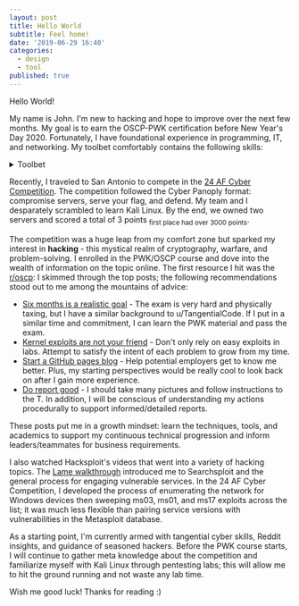 ```yaml
---
layout: post
title: Hello World
subtitle: Feel home!
date: '2019-06-29 16:40'
categories:
  - design
  - tool
published: true
---
```

Hello World!

My name is John. I'm new to hacking and hope to improve over the next few months. My goal is to earn the OSCP-PWK certification before New Year's Day 2020. Fortunately, I have foundational experience in programming, IT, and networking. My toolbet comfortably contains the following skills:

<details><summary>Toolbet</summary>
<p>
  * PowerShell
  * C#/.NET
  * Windows (registry, firewall, NT, etc.)
  * ADDS
  * Basic Networking (Ports/Prot., IPV4 subnetting, NAT, etc.)
</p>
</details>

Recently, I traveled to San Antonio to compete in the [24 AF Cyber Competition](https://www.jbsa.mil/News/News/Article/1873245/24th-air-force-hosts-naf-wide-cyber-competition/). The competition followed the Cyber Panoply format: compromise servers, serve your flag, and defend. My team and I desparately scrambled to learn Kali Linux. By the end, we owned two servers and scored a total of 3 points <sub>first place had over 3000 points</sub>.

The competition was a huge leap from my comfort zone but sparked my interest in **hacking** - this mystical realm of cryptography, warfare, and problem-solving. I enrolled in the PWK/OSCP course and dove into the wealth of information on the topic online. The first resource I hit was the [r/oscp](https://www.reddit.com/r/oscp/): I skimmed through the top posts; the following recommendations stood out to me among the mountains of advice:

* [Six months is a realistic goal](https://www.reddit.com/r/oscp/comments/aagrpm/zero_to_oscp_in_four_months/) - The exam is very hard and physically taxing, but I have a similar background to u/TangentialCode. If I put in a similar time and commitment, I can learn the PWK material and pass the exam.
* [Kernel exploits are not your friend](https://www.reddit.com/r/oscp/comments/aggzgw/stuff_i_wish_i_knew_before_i_started_my_oscp/) - Don't only rely on easy exploits in labs. Attempt to satisfy the intent of each problem to grow from my time.
* [Start a GitHub pages blog](https://www.reddit.com/r/oscp/comments/aagrpm/zero_to_oscp_in_four_months/) - Help potential employers get to know me better. Plus, my starting perspectives would be really cool to look back on after I gain more experience.
* [Do report good](https://www.reddit.com/r/oscp/comments/b215lm/another_passed_oscp_newbie_to_oscp/) - I should take many pictures and follow instructions to the T. In addition, I will be conscious of understanding my actions procedurally to support informed/detailed reports.

These posts put me in a growth mindset: learn the techniques, tools, and academics to support my continuous technical progression and inform leaders/teammates for business requirements.

I also watched Hacksploit's videos that went into a variety of hacking topics. The [Lame walkthrough](https://www.youtube.com/watch?v=Ru8YxARNS7M) introduced me to Searchsploit and the general process for engaging vulnerable services. In the 24 AF Cyber Competition, I developed the process of enumerating the network for Windows devices then sweeping ms03, ms01, and ms17 exploits across the list; it was much less flexible than pairing service versions with vulnerabilities in the Metasploit database.

As a starting point, I'm currently armed with tangential cyber skills, Reddit insights, and guidance of seasoned hackers. Before the PWK course starts, I will continue to gather meta knowledge about the competition and familiarize myself with Kali Linux through pentesting labs; this will allow me to hit the ground running and not waste any lab time.

Wish me good luck! Thanks for reading :)